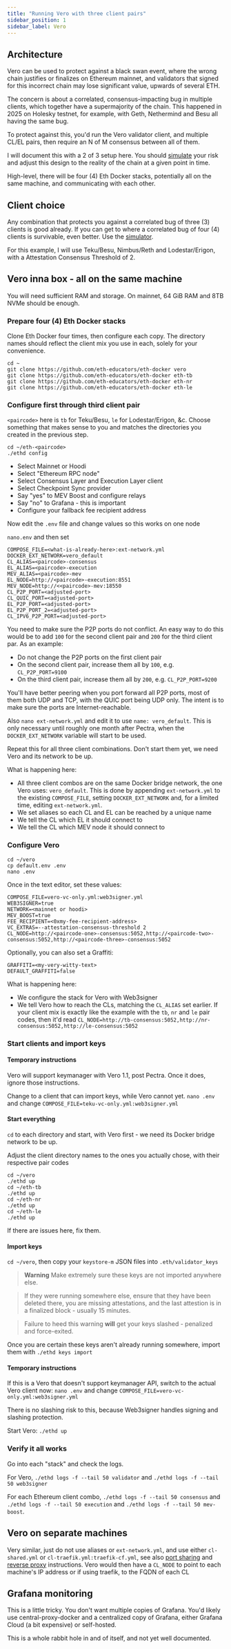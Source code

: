 ```yaml
---
title: "Running Vero with three client pairs"
sidebar_position: 1
sidebar_label: Vero
---
```


## Architecture

Vero can be used to protect against a black swan event, where the wrong chain justifies or finalizes on Ethereum mainnet,
and validators that signed for this incorrect chain may lose significant value, upwards of several ETH.

The concern is about a correlated, consensus-impacting bug in multiple clients, which together have a supermajority of
the chain. This happened in 2025 on Holesky testnet, for example, with Geth, Nethermind and Besu all having the same bug.

To protect against this, you'd run the Vero validator client, and multiple CL/EL pairs, then require an N of M consensus
between all of them.

I will document this with a 2 of 3 setup here. You should [simulate](https://supermajority.info/simulator) your risk
and adjust this design to the reality of the chain at a given point in time.

High-level, there will be four (4) Eth Docker stacks, potentially all on the same machine, and communicating with each other.

## Client choice

Any combination that protects you against a correlated bug of three (3) clients is good already. If you can get to where
a correlated bug of four (4) clients is survivable, even better. Use the [simulator](https://supermajority.info/simulator).

For this example, I will use Teku/Besu, Nimbus/Reth and Lodestar/Erigon, with a Attestation Consensus Threshold of 2. 

## Vero inna box - all on the same machine

You will need sufficient RAM and storage. On mainnet, 64 GiB RAM and 8TB NVMe should be enough.

### Prepare four (4) Eth Docker stacks

Clone Eth Docker four times, then configure each copy. The directory names should reflect the client mix you use in each,
solely for your convenience.

```
cd ~
git clone https://github.com/eth-educators/eth-docker vero
git clone https://github.com/eth-educators/eth-docker eth-tb
git clone https://github.com/eth-educators/eth-docker eth-nr
git clone https://github.com/eth-educators/eth-docker eth-le
```

### Configure first through third client pair

`<paircode>` here is `tb` for Teku/Besu, `le` for Lodestar/Erigon, &c. Choose something that makes sense to
you and matches the directories you created in the previous step.

```
cd ~/eth-<paircode>
./ethd config
```

- Select Mainnet or Hoodi
- Select "Ethereum RPC node"
- Select Consensus Layer and Execution Layer client
- Select Checkpoint Sync provider
- Say "yes" to MEV Boost and configure relays
- Say "no" to Grafana - this is important
- Configure your fallback fee recipient address

Now edit the `.env` file and change values so this works on one node

`nano.env` and then set

```
COMPOSE_FILE=<what-is-already-here>:ext-network.yml
DOCKER_EXT_NETWORK=vero_default
CL_ALIAS=<paircode>-consensus
EL_ALIAS=<paircode>-execution
MEV_ALIAS=<paircode>-mev
EL_NODE=http://<paircode>-execution:8551
MEV_NODE=http://<<paircode>-mev:18550
CL_P2P_PORT=<adjusted-port>
CL_QUIC_PORT=<adjusted-port>
EL_P2P_PORT=<adjusted-port>
EL_P2P_PORT_2=<adjusted-port>
CL_IPV6_P2P_PORT=<adjusted-port>
```

You need to make sure the P2P ports do not conflict. An easy way to do this would be to add `100` for the second client pair
and `200` for the third client par. As an example:
- Do not change the P2P ports on the first client pair
- On the second client pair, increase them all by `100`, e.g. `CL_P2P_PORT=9100`
- On the third client pair, increase them all by `200`, e.g. `CL_P2P_PORT=9200`

You'll have better peering when you port forward all P2P ports, most of them both UDP and TCP, with the QUIC port being UDP only.
The intent is to make sure the ports are Internet-reachable.

Also `nano ext-network.yml` and edit it to use `name: vero_default`. This is only necessary until roughly one month after
Pectra, when the `DOCKER_EXT_NETWORK` variable will start to be used.

Repeat this for all three client combinations. Don't start them yet, we need Vero and its network to be up.

What is happening here:
- All three client combos are on the same Docker bridge network, the one Vero uses: `vero_default`. This is done
by appending `ext-network.yml` to the existing `COMPOSE_FILE`, setting `DOCKER_EXT_NETWORK` and, for a limited time,
editing `ext-network.yml`.
- We set aliases so each CL and EL can be reached by a unique name
- We tell the CL which EL it should connect to
- We tell the CL which MEV node it should connect to

### Configure Vero

```
cd ~/vero
cp default.env .env
nano .env
```

Once in the text editor, set these values:
```
COMPOSE_FILE=vero-vc-only.yml:web3signer.yml
WEB3SIGNER=true 
NETWORK=<mainnet or hoodi>
MEV_BOOST=true 
FEE_RECIPIENT=<0xmy-fee-recipient-address>
VC_EXTRAS=--attestation-consensus-threshold 2
CL_NODE=http://<paircode-one>-consensus:5052,http://<paircode-two>-consensus:5052,http://<paircode-three>-consensus:5052
```

Optionally, you can also set a Graffiti:
```
GRAFFITI=<my-very-witty-text>
DEFAULT_GRAFFITI=false
``` 

What is happening here:
- We configure the stack for Vero with Web3signer
- We tell Vero how to reach the CLs, matching the `CL_ALIAS` set earlier. If your client mix is exactly like the example with the
 `tb`, `nr` and `le` pair codes, then it'd read `CL_NODE=http://tb-consensus:5052,http://nr-consensus:5052,http://le-consensus:5052`

### Start clients and import keys

#### Temporary instructions

Vero will support keymanager with Vero 1.1, post Pectra. Once it does, ignore those instructions.

Change to a client that can import keys, while Vero cannot yet. `nano .env` and change `COMPOSE_FILE=teku-vc-only.yml:web3signer.yml`

#### Start everything

`cd` to each directory and start, with Vero first - we need its Docker bridge network to be up.

Adjust the client directory names to the ones you actually chose, with their respective pair codes

```
cd ~/vero
./ethd up
cd ~/eth-tb
./ethd up
cd ~/eth-nr
./ethd up
cd ~/eth-le
./ethd up
```

If there are issues here, fix them.

#### Import keys

`cd ~/vero`, then copy your `keystore-m` JSON files into `.eth/validator_keys`

> **Warning** Make extremely sure these keys are not imported anywhere else.

> If they were running somewhere else, ensure that they have been deleted there, you are missing attestations,
> and the last attestion is in a finalized block - usually 15 minutes.

> Failure to heed this warning **will** get your keys slashed - penalized and force-exited.

Once you are certain these keys aren't already running somewhere, import them with `./ethd keys import`

#### Temporary instructions

If this is a Vero that doesn't support keymanager API, switch to the actual Vero client now:
`nano .env` and change `COMPOSE_FILE=vero-vc-only.yml:web3signer.yml`

There is no slashing risk to this, because Web3signer handles signing and slashing protection.

Start Vero: `./ethd up`

### Verify it all works

Go into each "stack" and check the logs.

For Vero, `./ethd logs -f --tail 50 validator` and `./ethd logs -f --tail 50 web3signer`

For each Ethereum client combo, `./ethd logs -f --tail 50 consensus`
and `./ethd logs -f --tail 50 execution` and `./ethd logs -f --tail 50 mev-boost`.

## Vero on separate machines

Very similar, just do not use aliases or `ext-network.yml`, and use either `cl-shared.yml` or `cl-traefik.yml:traefik-cf.yml`,
see also [port sharing](./SharedPorts.md) and [reverse proxy](../ReverseProxy.md) instructions. Vero would then have a `CL_NODE` to point to each machine's IP address
or if using traefik, to the FQDN of each CL

## Grafana monitoring

This is a little tricky. You don't want multiple copies of Grafana. You'd likely use central-proxy-docker and a centralized
copy of Grafana, either Grafana Cloud (a bit expensive) or self-hosted.

This is a whole rabbit hole in and of itself, and not yet well documented.

